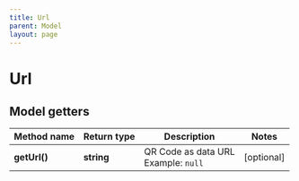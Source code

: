 ```yaml
---
title: Url
parent: Model
layout: page
---
```


# Url

## Model getters

Method name | Return type | Description | Notes
------------ | ------------- | ------------- | -------------
**getUrl()** | **string** | QR Code as data URL <br>Example: `null` | [optional]

